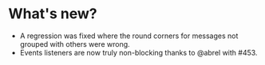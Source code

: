 # What's new?

- A regression was fixed where the round corners for messages not grouped with others were wrong.
- Events listeners are now truly non-blocking thanks to @abrel with #453.

